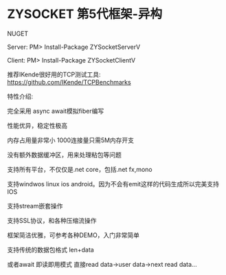﻿# ZYSOCKET 第5代框架-异构

NUGET

Server: PM> Install-Package ZYSocketServerV

Client:  PM> Install-Package ZYSocketClientV

推荐IKende很好用的TCP测试工具: https://github.com/IKende/TCPBenchmarks

特性介绍:

完全采用 async await模拟fiber编写

性能优异，稳定性极高

内存占用量非常小 1000连接量只需5M内存开支 

没有额外数据缓冲区，用来处理粘包等问题

支持所有平台，不仅仅是.net core，包括.net fx,mono

支持windwos linux ios android。因为不会有emit这样的代码生成所以完美支持IOS

支持stream嵌套操作

支持SSL协议，和各种压缩流操作

框架简洁优雅，可参考各种DEMO，入门非常简单

支持传统的数据包格式 len+data

或者await 即读即用模式 直接read data->user data->next read data...

